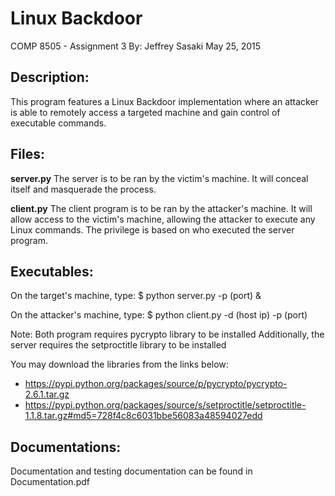 Linux Backdoor
================================================================================
COMP 8505 - Assignment 3
By: Jeffrey Sasaki
May 25, 2015

Description:
--------------------------------------------------------------------------------
This program features a Linux Backdoor implementation where an attacker is able
to remotely access a targeted machine and gain control of executable commands.

Files:
--------------------------------------------------------------------------------
**server.py**
The server is to be ran by the victim's machine. It will conceal itself and
masquerade the process.

**client.py**
The client program is to be ran by the attacker's machine. It will allow access
to the victim's machine, allowing the attacker to execute any Linux commands.
The privilege is based on who executed the server program.

Executables:
--------------------------------------------------------------------------------
On the target's machine, type:
$ python server.py -p (port) &

On the attacker's machine, type:
$ python client.py -d (host ip) -p (port)

Note:
Both program requires pycrypto library to be installed Additionally, the server
requires the setproctitle library to be installed

You may download the libraries from the links below:
- https://pypi.python.org/packages/source/p/pycrypto/pycrypto-2.6.1.tar.gz
- https://pypi.python.org/packages/source/s/setproctitle/setproctitle-1.1.8.tar.gz#md5=728f4c8c6031bbe56083a48594027edd

Documentations:
---------------------------------------------------------------------------------
Documentation and testing documentation can be found in Documentation.pdf
